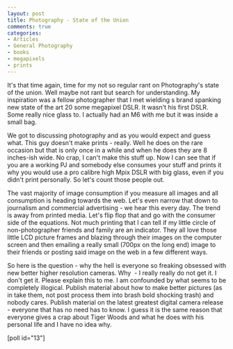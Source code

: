 ```yaml
---
layout: post
title: Photography - State of the Union
comments: true
categories:
- Articles
- General Photography
- books
- megapixels
- prints
---
```

It's that time again, time for my not so regular rant on Photography's state of the union. Well maybe not rant but search for understanding. My inspiration was a fellow photographer that I met wielding s brand spanking new state of the art 20 some megapixel DSLR. It wasn't his first DSLR. Some really nice glass to. I actually had an M6 with me but it was inside a small bag.

We got to discussing photography and as you would expect and guess what. This guy doesn't make prints - really. Well he does on the rare occasion but that is only once in a while and when he does they are 8 inches-ish wide. No crap, I can't make this stuff up. Now I can see that if you are a working PJ and somebody else consumes your stuff and prints it why you would use a pro calibre high Mpix DSLR with big glass, even if you didn't print personally. So let's count those people out.

The vast majority of image consumption if you measure all images and all consumption is heading towards the web. Let's even narrow that down to journalism and commercial advertising - we hear this every day. The trend is away from printed media. Let's flip flop that and go with the consumer side of the equations. Not much printing that I can tell if my little circle of non-photographer friends and family are an indicator. They all love those little LCD picture frames and blazing through their images on the computer screen and then emailing a really small (700px on the long end) image to their friends or posting said image on the web in a few different ways.

So here is the question - why the hell is everyone so freaking obsessed with new better higher resolution cameras. Why  - I really really do not get it. I don't get it. Please explain this to me. I am confounded by what seems to be completely illogical. Publish material about how to make better pictures (as in take them, not post process them into brash bold shocking trash) and nobody cares. Publish material on the latest greatest digital camera release - everyone that has no need has to know. I guess it is the same reason that everyone gives a crap about Tiger Woods and what he does with his personal life and I have no idea why.

[poll id="13"] 